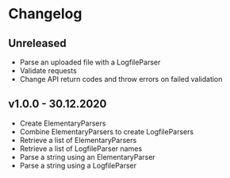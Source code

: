 # Changelog

## Unreleased
- Parse an uploaded file with a LogfileParser
- Validate requests
- Change API return codes and throw errors on failed validation

## v1.0.0 - 30.12.2020
- Create ElementaryParsers
- Combine ElementaryParsers to create LogfileParsers
- Retrieve a list of ElementaryParsers
- Retrieve a list of LogfileParser names
- Parse a string using an ElementaryParser
- Parse a string using a LogfileParser
